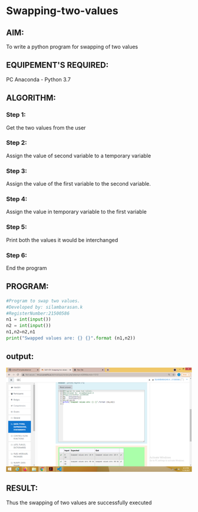 # Swapping-two-values
## AIM:
To write a python program for swapping of two values
## EQUIPEMENT'S REQUIRED: 
PC
Anaconda - Python 3.7
## ALGORITHM: 
### Step 1:
Get the two values from the user
### Step 2: 
Assign the value of second variable to a temporary variable 
### Step 3: 
Assign the value of the first variable to the second variable.
### Step 4:  
Assign the value in temporary variable to the first variable
### Step 5: 
Print both the values it would be interchanged
### Step 6: 
End the program
## PROGRAM:
~~~python
#Program to swap two values.
#Developed by: silambarasan.k
#RegisterNumber:21500586
n1 = int(input())
n2 = int(input())
n1,n2=n2,n1
print("Swapped values are: {} {}".format (n1,n2))
~~~
## output:
![git log](Screenshotw.png)
## RESULT:
Thus the swapping of two values are successfully executed
<!--  -->


